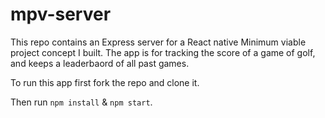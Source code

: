# mpv-server

This repo contains an Express server for a React native Minimum viable project concept I built. The app is for tracking the score of a game of golf, and keeps a leaderbaord of all past games. 

To run this app first fork the repo and clone it. 

Then run `npm install` & `npm start`.

